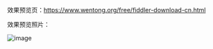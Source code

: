 效果预览页：https://www.wentong.org/free/fiddler-download-cn.html

效果预览照片：

![image](https://github.com/wentong2org/ecms-plugins-download-after-comment/blob/master/demo-imagse/ecms-plugins-download-after-comment.JPG)
